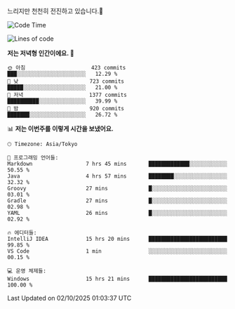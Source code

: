 느리지만 천천히 전진하고 있습니다.🐢

<!--START_SECTION:waka-->
![Code Time](http://img.shields.io/badge/Code%20Time-1%2C682%20hrs%2048%20mins-blue)

![Lines of code](https://img.shields.io/badge/%EC%A0%80%EB%8A%94%20%EC%97%AC%ED%83%9C%EA%B9%8C%EC%A7%80%20-946.1%20thousand%20%EC%A4%84%EC%9D%98%20%EC%BD%94%EB%93%9C%EB%A5%BC%20%EC%9E%91%EC%84%B1%ED%96%88%EC%96%B4%EC%9A%94.-blue)

**저는 저녁형 인간이에요. 🦉** 

```text
🌞 아침                     423 commits         ███░░░░░░░░░░░░░░░░░░░░░░   12.29 % 
🌆 낮　                     723 commits         █████░░░░░░░░░░░░░░░░░░░░   21.00 % 
🌃 저녁                     1377 commits        ██████████░░░░░░░░░░░░░░░   39.99 % 
🌙 밤　                     920 commits         ███████░░░░░░░░░░░░░░░░░░   26.72 % 
```


📊 **저는 이번주를 이렇게 시간을 보냈어요.** 

```text
🕑︎ Timezone: Asia/Tokyo

💬 프로그래밍 언어들: 
Markdown                 7 hrs 45 mins       █████████████░░░░░░░░░░░░   50.55 % 
Java                     4 hrs 57 mins       ████████░░░░░░░░░░░░░░░░░   32.32 % 
Groovy                   27 mins             █░░░░░░░░░░░░░░░░░░░░░░░░   03.01 % 
Gradle                   27 mins             █░░░░░░░░░░░░░░░░░░░░░░░░   02.98 % 
YAML                     26 mins             █░░░░░░░░░░░░░░░░░░░░░░░░   02.92 % 

🔥 에디터들: 
IntelliJ IDEA            15 hrs 20 mins      █████████████████████████   99.85 % 
VS Code                  1 min               ░░░░░░░░░░░░░░░░░░░░░░░░░   00.15 % 

💻 운영 체제들: 
Windows                  15 hrs 21 mins      █████████████████████████   100.00 % 
```


 Last Updated on 02/10/2025 01:03:37 UTC
<!--END_SECTION:waka-->

